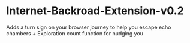 # Internet-Backroad-Extension-v0.2
Adds a turn sign on your browser journey to help you escape echo chambers + Exploration count function for nudging you
